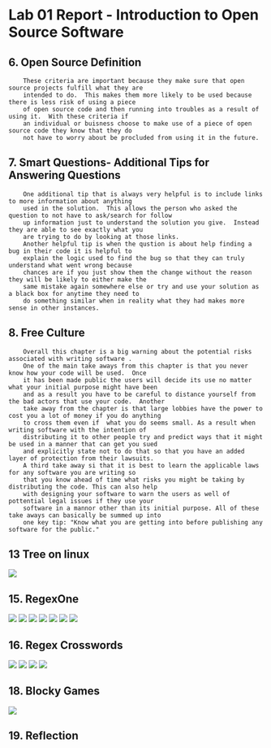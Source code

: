 # Lab 01 Report - Introduction to Open Source Software

## 6. Open Source Definition
        These criteria are important because they make sure that open source projects fulfill what they are 
        intended to do.  This makes them more likely to be used because there is less risk of using a piece 
        of open source code and then running into troubles as a result of using it.  With these criteria if 
        an individual or buisness choose to make use of a piece of open source code they know that they do
        not have to worry about be procluded from using it in the future.
## 7. Smart Questions- Additional Tips for Answering Questions
        One additional tip that is always very helpful is to include links to more information about anything
        used in the solution.  This allows the person who asked the question to not have to ask/search for follow
        up information just to understand the solution you give.  Instead they are able to see exactly what you
        are trying to do by looking at those links.
        Another helpful tip is when the qustion is about help finding a bug in their code it is helpful to
        explain the logic used to find the bug so that they can truly understand what went wrong because
        chances are if you just show them the change without the reason they will be likely to either make the
        same mistake again somewhere else or try and use your solution as a black box for anytime they need to
        do something similar when in reality what they had makes more sense in other instances.
## 8. Free Culture
        Overall this chapter is a big warning about the potential risks associated with writing software .
        One of the main take aways from this chapter is that you never know how your code will be used.  Once
        it has been made public the users will decide its use no matter what your initial purpose might have been
        and as a result you have to be careful to distance yourself from the bad actors that use your code.  Another
        take away from the chapter is that large lobbies have the power to cost you a lot of money if you do anything
        to cross them even if  what you do seems small. As a result when writing software with the intention of 
        distributing it to other people try and predict ways that it might be used in a manner that can get you sued
        and explicitly state not to do that so that you have an added layer of protection from their lawsuits. 
        A third take away si that it is best to learn the applicable laws for any software you are writing so
        that you know ahead of time what risks you might be taking by distributing the code. This can also help
        with designing your software to warn the users as well of pottential legal issues if they use your
        software in a mannor other than its initial purpose. All of these take aways can basically be summed up into
        one key tip: "Know what you are getting into before publishing any software for the public."
        
## 13 Tree on linux

<img src="13_.png" >

## 15. RegexOne
<img src="15_1.PNG" >
<img src="15_2.PNG" >
<img src="15_3.PNG" >
<img src="15_4.PNG" >
<img src="15_5.PNG" >
<img src="15_6.PNG" >
<img src="15_7.PNG" >

## 16. Regex Crosswords

<img src="16_1.PNG" >
<img src="16_2.PNG" >
<img src="16_3.PNG" >
<img src="16_4.PNG" >

## 18. Blocky Games

<img src="20_1.PNG" >

## 19. Reflection

        
